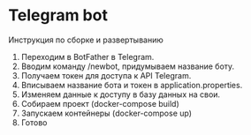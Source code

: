 # Telegram bot

Инструкция по сборке и развертыванию

1. Переходим в BotFather в Telegram.
2. Вводим команду /newbot, придумываем название боту.
3. Получаем токен для доступа к API Telegram.
4. Вписываем название бота и токен в application.properties.
5. Изменяем данные к доступу в базу данных на свои.
6. Собираем проект (docker-compose build)
7. Запускаем контейнеры (docker-compose up)
8. Готово
